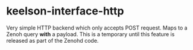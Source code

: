 # keelson-interface-http

Very simple HTTP backend which only accepts POST request. Maps to a Zenoh query **with** a payload. This is a temporary until this feature is released as part of the Zenohd code.
